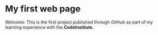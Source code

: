 # My first web page

Welcome: This is the first project published through *GitHub* as part of my learning experience with the **CodeInstitute.**